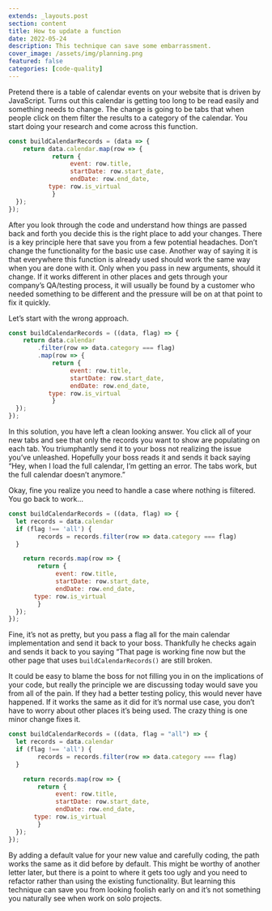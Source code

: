 ```yaml
---
extends: _layouts.post
section: content
title: How to update a function
date: 2022-05-24
description: This technique can save some embarrassment.
cover_image: /assets/img/planning.png
featured: false
categories: [code-quality]
---
```

Pretend there is a table of calendar events on your website that is driven by JavaScript.  Turns out this calendar is getting too long to be read easily and something needs to change.  The change is going to be tabs that when people click on them filter the results to a category of the calendar.  You start doing your research and come across this function.

```jsx
const buildCalendarRecords = (data => {
	return data.calendar.map(row => {
			return {
				 event: row.title,
				 startDate: row.start_date,
				 endDate: row.end_date,
	       type: row.is_virtual
			}
  });
});
```

After you look through the code and understand how things are passed back and forth you decide this is the right place to add your changes.  There is a key principle here that save you from a few potential headaches.  Don’t change the functionality for the basic use case.  Another way of saying it is that everywhere this function is already used should work the same way when you are done with it.  Only when you pass in new arguments, should it change.   If it works different in other places and gets through your company’s QA/testing process, it will usually be found by a customer who needed something to be different and the pressure will be on at that point to fix it quickly.

Let’s start with the wrong approach.

```jsx
const buildCalendarRecords = ((data, flag) => {
	return data.calendar
		.filter(row => data.category === flag)
		.map(row => {
			return {
				 event: row.title,
				 startDate: row.start_date,
				 endDate: row.end_date,
	       type: row.is_virtual
			}
  });
});
```

In this solution, you have left a clean looking answer.  You click all of your new tabs and see that only the records you want to show are populating on each tab.  You triumphantly send it to your boss not realizing the issue you’ve unleashed.  Hopefully your boss reads it and sends it back saying “Hey, when I load the full calendar, I’m getting an error. The tabs work, but the full calendar doesn’t anymore.”

Okay, fine you realize you need to handle a case where nothing is filtered.  You go back to work…

```jsx
const buildCalendarRecords = ((data, flag) => {
  let records = data.calendar
  if (flag !== 'all') {
		records = records.filter(row => data.category === flag)
  }

	return records.map(row => {
		return {
			 event: row.title,
			 startDate: row.start_date,
			 endDate: row.end_date,
       type: row.is_virtual
		}
  });
});
```

Fine, it’s not as pretty, but you pass a flag all for the main calendar implementation and send it back to your boss.  Thankfully he checks again and sends it back to you saying “That page is working fine now but the other page that uses `buildCalendarRecords()` are still broken.

It could be easy to blame the boss for not filling you in on the implications of your code, but really the principle we are discussing today would save you from all of the pain.  If they had a better testing policy, this would never have happened.  If it works the same as it did for it’s normal use case, you don’t have to worry about other places it’s being used.  The crazy thing is one minor change fixes it.

```jsx
const buildCalendarRecords = ((data, flag = "all") => {
  let records = data.calendar
  if (flag !== 'all') {
		records = records.filter(row => data.category === flag)
  }

	return records.map(row => {
		return {
			 event: row.title,
			 startDate: row.start_date,
			 endDate: row.end_date,
       type: row.is_virtual
		}
  });
});
```

By adding a default value for your new value and carefully coding, the path works the same as it did before by default.  This might be worthy of another letter later, but there is a point to where it gets too ugly and you need to refactor rather than using the existing functionality.  But learning this technique can save you from looking foolish early on and it’s not something you naturally see when work on solo projects.
